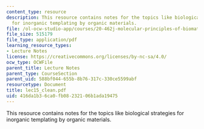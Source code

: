```yaml
---
content_type: resource
description: This resource contains notes for the topics like biological strategies
  for inorganic templating by organic materials.
file: /ol-ocw-studio-app/courses/20-462j-molecular-principles-of-biomaterials-spring-2006/416da1b36ca0fb08232106b1ada19475_lec15_clean.pdf
file_size: 515179
file_type: application/pdf
learning_resource_types:
- Lecture Notes
license: https://creativecommons.org/licenses/by-nc-sa/4.0/
ocw_type: OCWFile
parent_title: Lecture Notes
parent_type: CourseSection
parent_uid: 588bf044-655b-8b76-317c-330ce5599abf
resourcetype: Document
title: lec15_clean.pdf
uid: 416da1b3-6ca0-fb08-2321-06b1ada19475
---
```

This resource contains notes for the topics like biological strategies for inorganic templating by organic materials.
